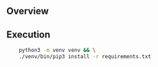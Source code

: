 ## Overview

## Execution

```sh
    python3 -m venv venv && \
    ./venv/bin/pip3 install -r requirements.txt
```

<!-- ## Resources
FastAPI - https://fastapi.tiangolo.com/learn/
FastAPI Best Practices - https://github.com/zhanymkanov/fastapi-best-practices
Pydantic - https://docs.pydantic.dev/latest/
uvicorn - https://www.uvicorn.org/
Microservices Python FastAPI - https://www.geeksforgeeks.org/microservice-in-python-using-fastapi/

Desafio Tecnico com Deploy - https://github.com/instruct-br/teste-python-jr-remoto-2021-06

DB - https://fastapi.tiangolo.com/tutorial/sql-databases/
SQL Model(Instead of Sqlalchemy) - https://sqlmodel.tiangolo.com/
SQL Relations - https://docs.sqlalchemy.org/en/20/orm/basic_relationships.html#one-to-many

Perfect Project Setup - https://medium.com/@lawsontaylor/the-ultimate-fastapi-project-setup-fastapi-async-postgres-sqlmodel-pytest-and-docker-ed0c6afea11b

-- TESTS --
FastAPI Testing - https://fastapi.tiangolo.com/tutorial/testing/
httpx - https://www.python-httpx.org/
pytest - https://docs.pytest.org/en/stable/ -->